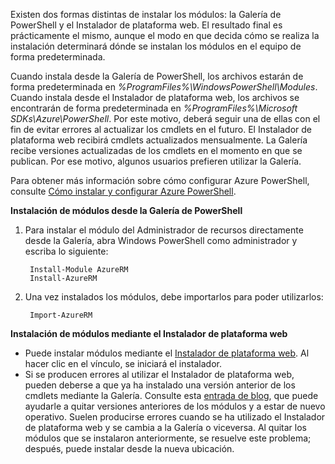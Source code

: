 Existen dos formas distintas de instalar los módulos: la Galería de PowerShell y el Instalador de plataforma web. El resultado final es prácticamente el mismo, aunque el modo en que decida cómo se realiza la instalación determinará dónde se instalan los módulos en el equipo de forma predeterminada.

Cuando instala desde la Galería de PowerShell, los archivos estarán de forma predeterminada en *%ProgramFiles%\\WindowsPowerShell\\Modules*. Cuando instala desde el Instalador de plataforma web, los archivos se encontrarán de forma predeterminada en *%ProgramFiles%\\Microsoft SDKs\\Azure\\PowerShell*. Por este motivo, deberá seguir una de ellas con el fin de evitar errores al actualizar los cmdlets en el futuro. El Instalador de plataforma web recibirá cmdlets actualizados mensualmente. La Galería recibe versiones actualizadas de los cmdlets en el momento en que se publican. Por ese motivo, algunos usuarios prefieren utilizar la Galería.

Para obtener más información sobre cómo configurar Azure PowerShell, consulte [Cómo instalar y configurar Azure PowerShell](../articles/powershell-install-configure.md).

**Instalación de módulos desde la Galería de PowerShell**

1. Para instalar el módulo del Administrador de recursos directamente desde la Galería, abra Windows PowerShell como administrador y escriba lo siguiente:
   
        Install-Module AzureRM
        Install-AzureRM
2. Una vez instalados los módulos, debe importarlos para poder utilizarlos:
   
        Import-AzureRM

**Instalación de módulos mediante el Instalador de plataforma web**

* Puede instalar módulos mediante el [Instalador de plataforma web](http://aka.ms/webpi-azps). Al hacer clic en el vínculo, se iniciará el instalador.
* Si se producen errores al utilizar el Instalador de plataforma web, pueden deberse a que ya ha instalado una versión anterior de los cmdlets mediante la Galería. Consulte esta [entrada de blog](https://azure.microsoft.com/blog/azps-1-0/), que puede ayudarle a quitar versiones anteriores de los módulos y a estar de nuevo operativo. Suelen producirse errores cuando se ha utilizado el Instalador de plataforma web y se cambia a la Galería o viceversa. Al quitar los módulos que se instalaron anteriormente, se resuelve este problema; después, puede instalar desde la nueva ubicación.

<!---HONumber=AcomDC_0218_2016-->